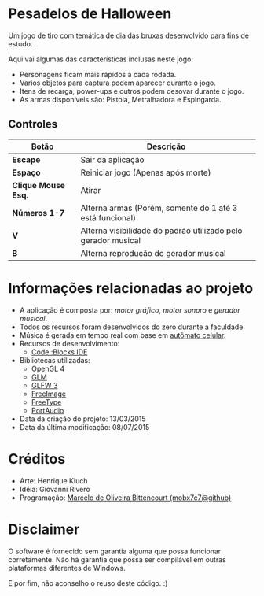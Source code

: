 # Pesadelos de Halloween

Um jogo de tiro com temática de dia das bruxas desenvolvido para fins de estudo.

Aqui vai algumas das características inclusas neste jogo:
- Personagens ficam mais rápidos a cada rodada.
- Varios objetos para captura podem aparecer durante o jogo.
- Itens de recarga, power-ups e outros podem desovar durante o jogo.
- As armas disponíveis são: Pistola, Metralhadora e Espingarda.

## Controles

| Botão                 | Descrição                                                     |
| --------------------- | ------------------------------------------------------------- |
| **Escape**            | Sair da aplicação                                             |
| **Espaço**            | Reiniciar jogo (Apenas após morte)                            |
| **Clique Mouse Esq.** | Atirar                                                        |
| **Números 1-7**       | Alterna armas (Porém, somente do 1 até 3 está funcional)      |
| **V**                 | Alterna visibilidade do padrão utilizado pelo gerador musical |
| **B**                 | Alterna reprodução do gerador musical                         |

# Informações relacionadas ao projeto

- A aplicação é composta por: _motor gráfico_, _motor sonoro_ e _gerador musical_.
- Todos os recursos foram desenvolvidos do zero durante a faculdade.
- Música é gerada em tempo real com base em [autômato celular](https://www.wikiwand.com/pt/Aut%C3%B3mato_celular).
- Recursos de desenvolvimento:
    - [Code::Blocks IDE](https://www.codeblocks.org)
- Bibliotecas utilizadas:
    - OpenGL 4
    - [GLM](https://glm.g-truc.net)
    - [GLFW 3](https://www.glfw.org)
    - [FreeImage](https://freeimage.sourceforge.io)
    - [FreeType](https://freetype.org)
    - [PortAudio](http://www.portaudio.com)
- Data da criação do projeto: 13/03/2015
- Data da última modificação: 08/07/2015

# Créditos

- Arte: Henrique Kluch
- Idéia: Giovanni Rivero
- Programação: [Marcelo de Oliveira Bittencourt (mobx7c7@github)](https://github.com/mobx7c7)

# Disclaimer

O software é fornecido sem garantia alguma que possa funcionar corretamente.
Não há garantia que possa ser compilável em outras plataformas diferentes de Windows.

E por fim, não aconselho o reuso deste código. :)